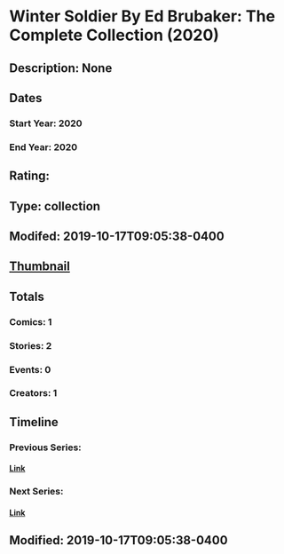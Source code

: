 # Winter Soldier By Ed Brubaker: The Complete Collection (2020)
## Description: None
## Dates
### Start Year: 2020
### End Year: 2020
## Rating: 
## Type: collection
## Modifed: 2019-10-17T09:05:38-0400
## [Thumbnail](http://i.annihil.us/u/prod/marvel/i/mg/b/40/image_not_available.jpg)
## Totals
### Comics: 1
### Stories: 2
### Events: 0
### Creators: 1
## Timeline
### Previous Series: 
#### [Link]()
### Next Series: 
#### [Link]()
## Modified: 2019-10-17T09:05:38-0400